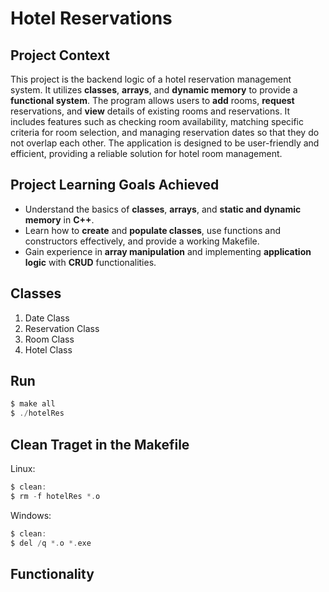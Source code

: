 # Hotel Reservations
## Project Context
This project is the backend logic of a hotel reservation management system. It utilizes **classes**, **arrays**, and **dynamic memory** to provide a **functional system**. The program allows users to **add** rooms, **request** reservations, and **view** details of existing rooms and reservations. It includes features such as checking room availability, matching specific criteria for room selection, and managing reservation dates so that they do not overlap each other. The application is designed to be user-friendly and efficient, providing a reliable solution for hotel room management.
 
## Project Learning Goals Achieved
- Understand the basics of **classes**, **arrays**, and **static and dynamic memory** in **C++**.
- Learn how to **create** and **populate classes**, use functions and constructors effectively, and provide a working Makefile.
- Gain experience in **array manipulation** and implementing **application logic** with **CRUD** functionalities.
## Classes
 1. Date Class
 2. Reservation Class
 3. Room Class
 4. Hotel Class
## Run
```c
$ make all
$ ./hotelRes
```
## Clean Traget in the Makefile
Linux:
```c
$ clean:
$ rm -f hotelRes *.o
```
Windows:
```c
$ clean:
$ del /q *.o *.exe
```
## Functionality
 
